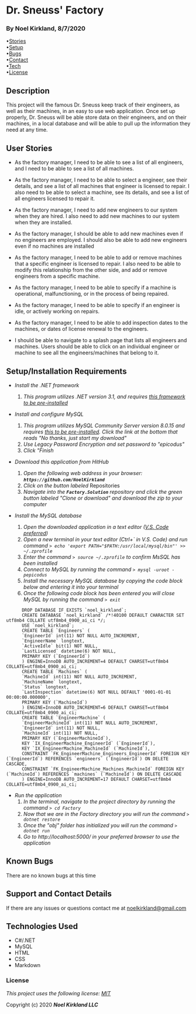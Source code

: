 # Dr. Sneuss' Factory

### By Noel Kirkland, 8/7/2020

•[Stories](#1)<br>
•[Setup](#2)<br>
•[Bugs](#3)<br>
•[Contact](#4)<br>
•[Tech](#5)<br>
•[License](#6)

## Description

This project will the famous Dr. Sneuss keep track of their engineers, as well as their machines, in an easy to use web application. Once set up properly, Dr. Sneuss will be able store data on their engineers, and on their machines, in a local database and will be able to pull up the information they need at any time.

## User Stories <a name="1"></a>

* As the factory manager, I need to be able to see a list of all engineers, and I need to be able to see a list of all machines.

* As the factory manager, I need to be able to select a engineer, see their details, and see a list of all machines that engineer is licensed to repair. I also need to be able to select a machine, see its details, and see a list of all engineers licensed to repair it.

* As the factory manager, I need to add new engineers to our system when they are hired. I also need to add new machines to our system when they are installed.

* As the factory manager, I should be able to add new machines even if no engineers are employed. I should also be able to add new engineers even if no machines are installed

* As the factory manager, I need to be able to add or remove machines that a specific engineer is licensed to repair. I also need to be able to modify this relationship from the other side, and add or remove engineers from a specific machine.

* As the factory manager, I need to be able to specify if a machine is operational, malfunctioning, or in the process of being repaired.

* As the factory manager, I need to be able to specify if an engineer is idle, or actively working on repairs.

* As the factory manager, I need to be able to add inspection dates to the machines, or dates of license renewal to the engineers.

* I should be able to navigate to a splash page that lists all engineers and machines. Users should be able to click on an individual engineer or machine to see all the engineers/machines that belong to it.

## Setup/Installation Requirements <a name="2"></a>

* _Install the .NET framework_
  1. _This program utilizes .NET version 3.1, and requires [this framework to be pre-installed](https://dotnet.microsoft.com/download/dotnet-core/3.1)_

* _Install and configure MySQL_
  1. _This program utilizes MySQL Community Server version 8.0.15 and requires [this to be pre-installed](https://dev.mysql.com/downloads/file/?id=484914). Click the link at the bottom that reads "No thanks, just start my download"_
  2. _Use Legacy Password Encryption and set password to "epicodus"_
  3. _Click "Finish_

* _Download this application from HitHub_
  1. _Open the following web address in your browser: **`https://github.com/NoelKirkland`**_
  2. _Click on the button labeled_ Repositories
  3. _Navigate into the **`Factory.Solution`** repository and click the green button labeled "Clone or download" and download the zip to your computer_

* _Install the MySQL database_
  1. _Open the downloaded application in a text editor ([V.S. Code preferred](https://code.visualstudio.com/))_
  2. _Open a new terminal in your text editor (Ctrl+\` in V.S. Code) and run command `> echo 'export PATH="$PATH:/usr/local/mysql/bin"' >> ~/.zprofile`_
  3. _Enter the command `> source ~/.zprofile` to confirm MsSQL has been installed_
  4. _Connect to MySQL by running the command `> mysql -uroot -pepicodus`_
  5. _Install the necessary MySQL database by copying the code block below and entering it into your terminal_
  6. _Once the following code block has been entered you will close MySQL by running the command `> exit`_

```
      DROP DATABASE IF EXISTS `noel_kirkland`;
      CREATE DATABASE `noel_kirkland` /*!40100 DEFAULT CHARACTER SET utf8mb4 COLLATE utf8mb4_0900_ai_ci */;
      USE `noel_kirkland`;
      CREATE TABLE `Engineers` (
      `EngineerId` int(11) NOT NULL AUTO_INCREMENT,
      `EngineerName` longtext,
      `ActiveIdle` bit(1) NOT NULL,
      `LastLicensed` datetime(6) NOT NULL,
      PRIMARY KEY (`EngineerId`)
      ) ENGINE=InnoDB AUTO_INCREMENT=4 DEFAULT CHARSET=utf8mb4 COLLATE=utf8mb4_0900_ai_ci;
      CREATE TABLE `Machines` (
      `MachineId` int(11) NOT NULL AUTO_INCREMENT,
      `MachineName` longtext,
      `Status` longtext,
      `LastInspection` datetime(6) NOT NULL DEFAULT '0001-01-01 00:00:00.000000',
      PRIMARY KEY (`MachineId`)
      ) ENGINE=InnoDB AUTO_INCREMENT=6 DEFAULT CHARSET=utf8mb4 COLLATE=utf8mb4_0900_ai_ci;
      CREATE TABLE `EngineerMachine` (
      `EngineerMachineId` int(11) NOT NULL AUTO_INCREMENT,
      `EngineerId` int(11) NOT NULL,
      `MachineId` int(11) NOT NULL,
      PRIMARY KEY (`EngineerMachineId`),
      KEY `IX_EngineerMachine_EngineerId` (`EngineerId`),
      KEY `IX_EngineerMachine_MachineId` (`MachineId`),
      CONSTRAINT `FK_EngineerMachine_Engineers_EngineerId` FOREIGN KEY (`EngineerId`) REFERENCES `engineers` (`EngineerId`) ON DELETE CASCADE,
      CONSTRAINT `FK_EngineerMachine_Machines_MachineId` FOREIGN KEY (`MachineId`) REFERENCES `machines` (`MachineId`) ON DELETE CASCADE
      ) ENGINE=InnoDB AUTO_INCREMENT=17 DEFAULT CHARSET=utf8mb4 COLLATE=utf8mb4_0900_ai_ci;
```

* _Run the application_
  1. _In the terminal, navigate to the project directory by running the command `> cd Factory`_
  2. _Now that we are in the Factory directory you will run the command `> dotnet restore`_
  3. _Once the "obj" folder has initialized you will run the command `> dotnet run`_
  4. _Go to http://localhost:5000/ in your preferred browser to use the application_


## Known Bugs <a name="2"></a>

There are no known bugs at this time

## Support and Contact Details <a name="3"></a>

If there are any issues or questions contact me at noelkirkland@gmail.com

## Technologies Used <a name="4"></a>

*  C#/.NET
*  MySQL
*  HTML
*  CSS
*  Markdown


### License <a name="5"></a>

*This project uses the following license: [MIT](https://opensource.org/licenses/MIT)*

Copyright (c) 2020 **_Noel Kirkland LLC_**